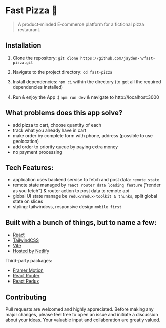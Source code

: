 # Fast Pizza 🍕

> A product-minded E-commerce platform for a fictional pizza restaurant.


## Installation

1. Clone the repository:
`git clone https://github.com/jayden-n/fast-pizza.git`

2. Navigate to the project directory:
  `cd fast-pizza`

3. Install dependencies: `npm ci` within the directory (to get all the required dependencies installed)

4. Run & enjoy the App :) `npm run dev` & navigate to http://localhost:3000


## What problems does this app solve?

- add pizza to cart, choose quantity of each
- track what you already have in cart
- make order by complete form with phone, address (possible to use geolocation)
- add order to priority queue by paying extra money
- no payment processing


## Tech Features:

- application uses backend servise to fetch and post data: `remote state`
- remote state managed by `react router data loading feature` ("render as you fetch") & router action to post data to remote api
- global UI state manage be `redux/redux-toolkit & thunks`, split global state on slices
- styling: tailwindcss, responsive design `mobile first`

## Built with a bunch of things, but to name a few:


- [React](https://react.dev)
- [TailwindCSS](https://tailwindcss.com)
- [Vite](https://vitejs.dev)
- [Hosted by Netlify](https://www.netlify.com)

Third-party packages:

- [Framer Motion](https://www.framer.com/motion)
- [React Router](https://reactrouter.com/en/main)
- [React Redux](https://react-redux.js.org/)

## Contributing

Pull requests are welcomed and highly appreciated. Before making any major changes, please feel free to open an issue and initiate a discussion about your ideas. Your valuable input and collaboration are greatly valued.
